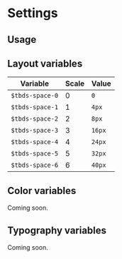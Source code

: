 # Settings

## Usage

## Layout variables

| Variable        | Scale | Value   |
| --------------- | ----- | ------- |
| `$tbds-space-0` | 0     | `0`     |
| `$tbds-space-1` | 1     | `4px`   |
| `$tbds-space-2` | 2     | `8px`   |
| `$tbds-space-3` | 3     | `16px`  |
| `$tbds-space-4` | 4     | `24px`  |
| `$tbds-space-5` | 5     | `32px`  |
| `$tbds-space-6` | 6     | `40px`  |

## Color variables

Coming soon.

## Typography variables

Coming soon.
